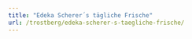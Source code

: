 ```yaml
---
title: "Edeka Scherer´s tägliche Frische"
url: /trostberg/edeka-scherer-s-taegliche-frische/
---
```

